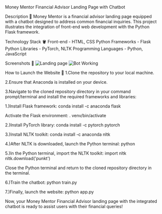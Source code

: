 Money Mentor Financial Advisor Landing Page with Chatbot

Description 🌱
Money Mentor is a financial advisor landing page equipped with a chatbot designed to address common financial inquiries. This project illustrates the integration of front-end web development with the Python Flask framework.

Technology Stack 🪣
Front-end - HTML, CSS
Python Frameworks - Flask
Python Libraries - PyTorch, NLTK
Programming Languages - Python, JavaScript


Screenshots 📸
![Landing page](<Screenshot 2024-03-17 140327.png>)
![Bot Working](<Screenshot 2024-03-17 140645.png>)


How to Launch the Website 🚀
1.Clone the repository to your local machine.

2.Ensure that Anaconda is installed on your device.

3.Navigate to the cloned repository directory in your command prompt/terminal and install the required frameworks and libraries:



1.)Install Flask framework:
conda install -c anaconda flask


Activate the Flask environment:
. venv/bin/activate


2.)Install PyTorch library:
conda install -c pytorch pytorch


3.)Install NLTK toolkit:
conda install -c anaconda nltk


4.)After NLTK is downloaded, launch the Python terminal:
python


5.)In the Python terminal, import the NLTK toolkit:
import nltk
nltk.download('punkt')


Close the Python terminal and return to the cloned repository directory in the terminal.

6.)Train the chatbot:
python train.py


7.)Finally, launch the website:
python app.py


Now, your Money Mentor Financial Advisor landing page with the integrated chatbot is ready to assist users with their financial queries!

